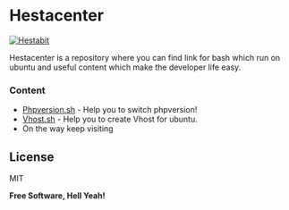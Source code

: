 # Hestacenter

[![Hestabit](https://hestabit-development.s3-us-west-2.amazonaws.com/images/hb.png)](https://www.hestabit.com)



Hestacenter is a repository where you can find link for bash which run on ubuntu and useful content which make the developer life easy.

 




### Content



* [Phpversion.sh](https://github.com/Hestabit/switchphpversion/) - Help you to switch phpversion!
* [Vhost.sh](https://github.com/Hestabit/createVhost) - Help you to create Vhost for ubuntu.
* On the way keep visiting



License
----

MIT


**Free Software, Hell Yeah!**


